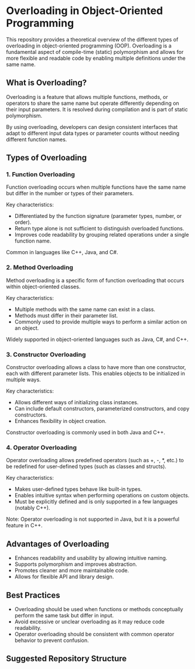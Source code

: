 # Overloading in Object-Oriented Programming

This repository provides a theoretical overview of the different types of overloading in object-oriented programming (OOP). Overloading is a fundamental aspect of compile-time (static) polymorphism and allows for more flexible and readable code by enabling multiple definitions under the same name.

## What is Overloading?

Overloading is a feature that allows multiple functions, methods, or operators to share the same name but operate differently depending on their input parameters. It is resolved during compilation and is part of static polymorphism.

By using overloading, developers can design consistent interfaces that adapt to different input data types or parameter counts without needing different function names.

## Types of Overloading

### 1. Function Overloading

Function overloading occurs when multiple functions have the same name but differ in the number or types of their parameters.

Key characteristics:
- Differentiated by the function signature (parameter types, number, or order).
- Return type alone is not sufficient to distinguish overloaded functions.
- Improves code readability by grouping related operations under a single function name.

Common in languages like C++, Java, and C#.

### 2. Method Overloading

Method overloading is a specific form of function overloading that occurs within object-oriented classes.

Key characteristics:
- Multiple methods with the same name can exist in a class.
- Methods must differ in their parameter list.
- Commonly used to provide multiple ways to perform a similar action on an object.

Widely supported in object-oriented languages such as Java, C#, and C++.

### 3. Constructor Overloading

Constructor overloading allows a class to have more than one constructor, each with different parameter lists. This enables objects to be initialized in multiple ways.

Key characteristics:
- Allows different ways of initializing class instances.
- Can include default constructors, parameterized constructors, and copy constructors.
- Enhances flexibility in object creation.

Constructor overloading is commonly used in both Java and C++.

### 4. Operator Overloading

Operator overloading allows predefined operators (such as +, -, *, etc.) to be redefined for user-defined types (such as classes and structs).

Key characteristics:
- Makes user-defined types behave like built-in types.
- Enables intuitive syntax when performing operations on custom objects.
- Must be explicitly defined and is only supported in a few languages (notably C++).

Note: Operator overloading is not supported in Java, but it is a powerful feature in C++.

## Advantages of Overloading

- Enhances readability and usability by allowing intuitive naming.
- Supports polymorphism and improves abstraction.
- Promotes cleaner and more maintainable code.
- Allows for flexible API and library design.

## Best Practices

- Overloading should be used when functions or methods conceptually perform the same task but differ in input.
- Avoid excessive or unclear overloading as it may reduce code readability.
- Operator overloading should be consistent with common operator behavior to prevent confusion.

## Suggested Repository Structure


